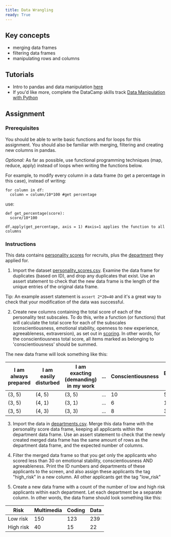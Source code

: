 ```yaml
---
title: Data Wrangling
ready: True
---
```


## Key concepts
- merging data frames
- filtering data frames
- manipulating rows and columns

## Tutorials
- Intro to pandas and data manipulation [here](https://www.kaggle.com/learn/pandas)
- If you'd like more, complete the DataCamp skills track [Data Manipulation with Python](https://www.datacamp.com/tracks/data-manipulation-with-python)


## Assignment

### Prerequisites
You should be able to write basic functions and for loops for this assignment. You should also be familiar with merging, filtering and creating new columns in pandas.

*Optional:*
As far as possible, use functional programming techniques (map, reduce, apply) instead of loops when writing the functions below.

For example, to modify every column in a data frame (to get a percentage in this case),  instead of writing:
```
for column in df:
  column = column/10*100 #get percentage
```

use:
```
def get_percentage(score):
  score/10*100

df.apply(get_percentage, axis = 1) #axis=1 applies the function to all columns
```

### Instructions

This data contains [personality scores](personality_scores.csv) for recruits, plus the [department](departments.csv) they applied for.

1. Import the dataset [personality_scores.csv](personality_scores.csv). Examine the data frame for duplicates (based on ID), and drop any duplicates that exist. Use an assert statement to check that the new data frame is the length of the unique entries of the original data frame.

Tip: An example assert statement is `assert 2*20=40` and it's a great way to check that your modification of the data was successful.

2. Create new columns containing the total score of each of the personality test subscales. To do this, write a function (or functions) that will calculate the total score for each of the subscales (conscientiousness, emotional stability, openness to new experience, agreeableness, extraversion), as set out in [scoring](scoring.txt). In other words, for the conscientiousness total score, all items marked as belonging to 'conscientiousness' should be summed.

The new data frame will look something like this:

|I am always prepared | I am easily disturbed | I am exacting (demanding) in my work | ... | Conscientiousness | Emotional Stability |
| --- |  --- |  --- |  --- |  --- |  --- |  
| (3, 5)	| (4, 5)	| (3, 5)  | ... | 10  | 5 |
| (3, 5)	| (4, 1)	| (3, 1)	| ... | 6  | 1 |
| (3, 5)	| (4, 3)	| (3, 3)	| ... | 8  | 3 |

3. Import the data in [departments.csv](departments.csv). Merge this data frame with the personality score data frame, keeping all applicants within the department data frame. Use an assert statement to check that the newly created merged data frame has the same amount of rows as the department data frame, and the expected number of columns.

4. Filter the merged data frame so that you get only the applicants who scored less than 30 on emotional stability, conscientiousness AND agreeableness. Print the ID numbers and departments of these applicants to the screen, and also assign these applicants the tag "high_risk" in a new column. All other applicants get the tag "low_risk"

5. Create a new data frame with a count of the number of low and high risk applicants within each department. Let each department be a separate column. In other words, the data frame should look something like this:

| Risk | Multimedia | Coding | Data |
| --- | --- |  --- |  --- |
| Low risk | 150 | 123 | 239 |
| High risk | 40 | 15 | 22 |
